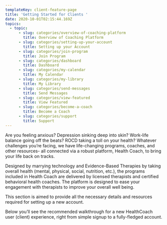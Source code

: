 ```yaml
---
templateKey: client-feature-page
title: 'Getting Started for Clients '
date: 2020-10-01T02:15:44.169Z
topics:
  - topic:
      - slug: categories/overview-of-coaching-platform
        title: Overview of Coaching Platform
      - slug: categories/setting-up-your-account
        title: Setting up your Account
      - slug: categories/join-program
        title: Join Program
      - slug: categories/dashboard
        title: Dashboard
      - slug: categories/my-calendar
        title: My Calendar
      - slug: categories/my-library
        title: My Library
      - slug: categories/send-messages
        title: Send Messages
      - slug: categories/view-featured
        title: View Featured
      - slug: categories/become-a-coach
        title: Become a Coach
      - slug: categories/support
        title: Support
---
```

Are you feeling anxious? Depression sinking deep into skin? Work-life balance going off the beats? ROCD taking a toll on your health? Whatever challenges you’re facing, we have life-changing programs, coaches, and other resources- all connected via a robust platform, Health Coach, to bring your life back on tracks. 

Designed by marrying technology and Evidence-Based Therapies by taking overall health (mental, physical, social, nutrition, etc.), the programs included in Health Coach are delivered by licensed therapists and certified behavioral health coaches. The platform is designed to ease your engagement with therapists to improve your overall well being. 

This section is aimed to provide all the necessary details and resources required for setting up a new account. 

Below you’ll see the recommended walkthrough for a new HealthCoach user (client) experience, right from simple signup to a fully-fledged account.
